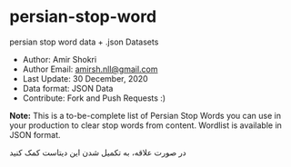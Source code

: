 # persian-stop-word
persian stop word data + .json Datasets

* Author: Amir Shokri
* Author Email: amirsh.nll@gmail.com
* Last Update: 30 December, 2020
* Data format: JSON Data
* Contribute: Fork and Push Requests :)

**Note:** This is a to-be-complete list of Persian Stop Words you can use in your production to clear stop words from content.
Wordlist is available in JSON format.

در صورت علاقه، به تکمیل شدن این دیتاست کمک کنید
